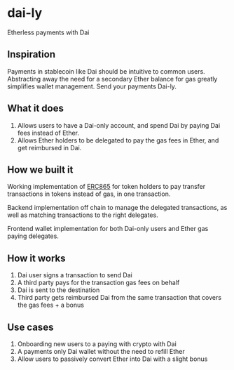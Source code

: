 # dai-ly
Etherless payments with Dai

## Inspiration
Payments in stablecoin like Dai should be intuitive to common users. Abstracting away the need for a secondary
Ether balance for gas greatly simplifies wallet management. Send your payments Dai-ly.

## What it does
1. Allows users to have a Dai-only account, and spend Dai by paying Dai fees instead of Ether.
2. Allows Ether holders to be delegated to pay the gas fees in Ether, and get reimbursed in Dai.

## How we built it
Working implementation of [ERC865](https://github.com/ethereum/EIPs/issues/865) for token holders to pay transfer
transactions in tokens instead of gas, in one transaction.

Backend implementation off chain to manage the delegated transactions, as well as matching transactions to the
right delegates.

Frontend wallet implementation for both Dai-only users and Ether gas paying delegates.

## How it works
1. Dai user signs a transaction to send Dai
2. A third party pays for the transaction gas fees on behalf
3. Dai is sent to the destination
4. Third party gets reimbursed Dai from the same transaction that covers the gas fees + a bonus

## Use cases
1. Onboarding new users to a paying with crypto with Dai
2. A payments only Dai wallet without the need to refill Ether
3. Allow users to passively convert Ether into Dai with a slight bonus
